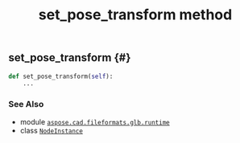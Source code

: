 ﻿---
title: set_pose_transform method
second_title: Aspose.CAD for Python via .NET API References
description: 
type: docs
weight: 30
url: /python-net/aspose.cad.fileformats.glb.runtime/nodeinstance/set_pose_transform/
is_root: false
---

## set_pose_transform {#}





```python
def set_pose_transform(self):
    ...
```





### See Also
* module [`aspose.cad.fileformats.glb.runtime`](../../)
* class [`NodeInstance`](/cad/python-net/aspose.cad.fileformats.glb.runtime/nodeinstance)
